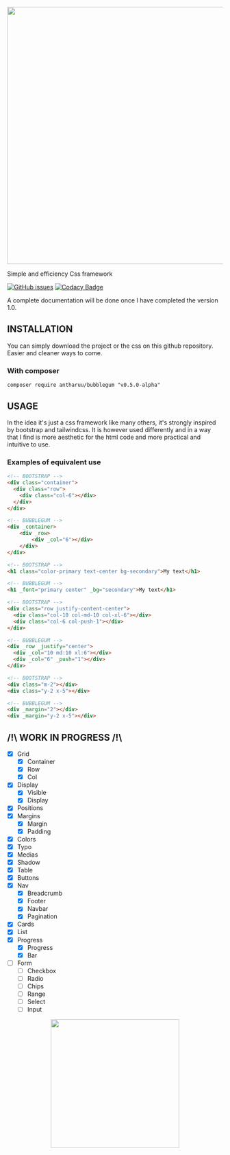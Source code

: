 <p align="center">
  <img width="600" src="https://i.postimg.cc/mrNwgZNF/Bubblegum-full.png">
</p>

Simple and efficiency Css framework

[![GitHub issues](https://img.shields.io/badge/Version-0.5%20alpha-orange)](https://github.com/antharuu/BubbleGum/issues)
[![Codacy Badge](https://api.codacy.com/project/badge/Grade/4d29b2e75bb7432c81708eecec2861ea)](https://app.codacy.com/gh/antharuu/BubbleGum?utm_source=github.com&utm_medium=referral&utm_content=antharuu/BubbleGum&utm_campaign=Badge_Grade)

A complete documentation will be done once I have completed the version 1.0.

## INSTALLATION

You can simply download the project or the css on this github repository. Easier and cleaner ways to come.

### With composer

```
composer require antharuu/bubblegum "v0.5.0-alpha"
```

## USAGE

In the idea it's just a css framework like many others, it's strongly inspired by bootstrap and tailwindcss. It is
however used differently and in a way that I find is more aesthetic for the html code and more practical and intuitive
to use.

### Examples of equivalent use

```html
<!-- BOOTSTRAP -->
<div class="container">
  <div class="row">
    <div class="col-6"></div>
  </div>
</div>

<!-- BUBBLEGUM -->
<div _container>
    <div _row>
        <div _col="6"></div>
    </div>
</div>
```

```html
<!-- BOOTSTRAP -->
<h1 class="color-primary text-center bg-secondary">My text</h1>

<!-- BUBBLEGUM -->
<h1 _font="primary center" _bg="secondary">My text</h1>
```

```html
<!-- BOOTSTRAP -->
<div class="row justify-content-center">
  <div class="col-10 col-md-10 col-xl-6"></div>
  <div class="col-6 col-push-1"></div>
</div>

<!-- BUBBLEGUM -->
<div _row _justify="center">
  <div _col="10 md:10 xl:6"></div>
  <div _col="6" _push="1"></div>
</div>
```

```html
<!-- BOOTSTRAP -->
<div class="m-2"></div>
<div class="y-2 x-5"></div>

<!-- BUBBLEGUM -->
<div _margin="2"></div>
<div _margin="y-2 x-5"></div>
```

## /!\ WORK IN PROGRESS /!\

- [x] Grid
  - [x] Container
  - [x] Row
  - [x] Col
- [x] Display
  - [x] Visible
  - [x] Display
- [x] Positions
- [x] Margins
  - [x] Margin
  - [x] Padding
- [x] Colors
- [x] Typo
- [x] Medias
- [x] Shadow
- [x] Table
- [x] Buttons
- [x] Nav
  - [x] Breadcrumb
  - [x] Footer
  - [x] Navbar
  - [x] Pagination
- [x] Cards
- [x] List
- [x] Progress
    - [x] Progress
    - [x] Bar
- [ ] Form
    - [ ] Checkbox
    - [ ] Radio
    - [ ] Chips
    - [ ] Range
    - [ ] Select
    - [ ] Input
    
<p align="center">
  <img width="300" src="https://i.postimg.cc/zXc2sf0z/Bubblegum.png">
</p>

